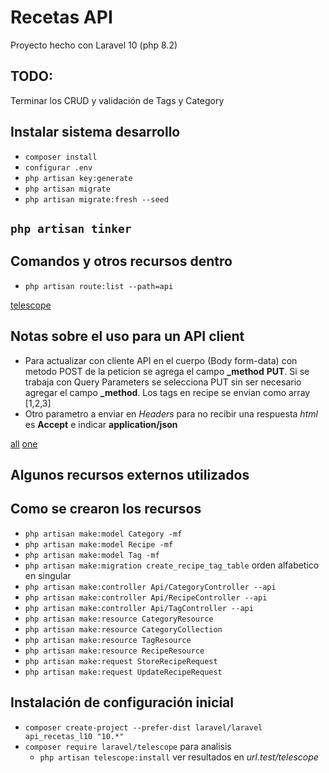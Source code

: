 # Recetas API
Proyecto hecho con Laravel 10 (php 8.2)



## TODO:
Terminar los CRUD y validación de Tags y Category



## Instalar sistema desarrollo

- ``` composer install ```
- ``` configurar .env ```
- ``` php artisan key:generate ```
- ``` php artisan migrate ```
- ``` php artisan migrate:fresh --seed ```




## __``` php artisan tinker ```__




## Comandos y otros recursos dentro
- ``` php artisan route:list --path=api ```

[telescope](localhost/telescope)


## Notas sobre el uso para un __API client__
- Para actualizar con cliente API en el cuerpo (Body form-data) con metodo POST de la peticion se agrega el campo **_method** **PUT**. Si se trabaja con Query Parameters se selecciona PUT sin ser necesario agregar el campo **_method**. Los tags en recipe se envian como array [1,2,3]
- Otro parametro a enviar en _Headers_ para no recibir una respuesta _html_ es **Accept** e indicar **application/json**

[all](http://api_recetas_l10.test/api/v1/categories)
[one](http://api_recetas_l10.test/api/v1/categories/1)



## Algunos recursos externos utilizados


## Como se crearon los recursos
- ``` php artisan make:model Category -mf ```
- ``` php artisan make:model Recipe -mf ```
- ``` php artisan make:model Tag -mf ```
- ``` php artisan make:migration create_recipe_tag_table ```    orden alfabetico en singular
- ``` php artisan make:controller Api/CategoryController --api ```
- ``` php artisan make:controller Api/RecipeController --api ```
- ``` php artisan make:controller Api/TagController --api ```
- ``` php artisan make:resource CategoryResource ```
- ``` php artisan make:resource CategoryCollection ```
- ``` php artisan make:resource TagResource ```
- ``` php artisan make:resource RecipeResource ```
- ``` php artisan make:request StoreRecipeRequest ```
- ``` php artisan make:request UpdateRecipeRequest ```




## Instalación de configuración inicial

- ``` composer create-project --prefer-dist laravel/laravel api_recetas_l10 "10.*" ```
- ``` composer require laravel/telescope ```    para analisis
    - ``` php artisan telescope:install ``` ver resultados en _url.test/telescope_


